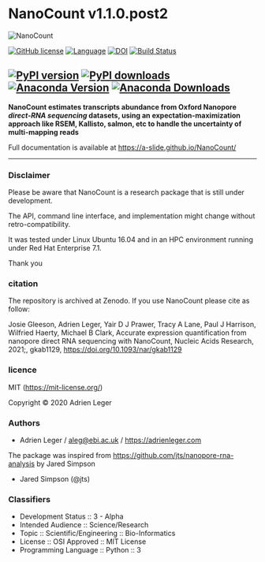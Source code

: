 # NanoCount v1.1.0.post2

![NanoCount](./docs/pictures/NanoCount.png)

[![GitHub license](https://img.shields.io/github/license/a-slide/NanoCount.svg)](https://github.com/a-slide/NanoCount/blob/master/LICENSE)
[![Language](https://img.shields.io/badge/Language-Python3.6+-yellow.svg)](https://www.python.org/)
[![DOI](https://zenodo.org/badge/142873004.svg)](https://zenodo.org/badge/latestdoi/142873004)
[![Build Status](https://travis-ci.com/a-slide/NanoCount.svg?branch=master)](https://travis-ci.com/a-slide/NanoCount)

[![PyPI version](https://badge.fury.io/py/NanoCount.svg)](https://badge.fury.io/py/NanoCount)
[![PyPI downloads](https://pepy.tech/badge/NanoCount)](https://pepy.tech/project/NanoCount)
[![Anaconda Version](https://anaconda.org/aleg/nanocount/badges/version.svg)](https://anaconda.org/aleg/nanocount)
[![Anaconda Downloads](https://anaconda.org/aleg/nanocount/badges/downloads.svg)](https://anaconda.org/aleg/nanocount)
---

**NanoCount estimates transcripts abundance from Oxford Nanopore *direct-RNA sequencing* datasets, using an expectation-maximization approach like RSEM, Kallisto, salmon, etc to handle the uncertainty of multi-mapping reads**

Full documentation is available at https://a-slide.github.io/NanoCount/

---

### Disclaimer

Please be aware that NanoCount is a research package that is still under development.

The API, command line interface, and implementation might change without retro-compatibility.

It was tested under Linux Ubuntu 16.04 and in an HPC environment running under Red Hat Enterprise 7.1.

Thank you

### citation

The repository is archived at Zenodo. If you use NanoCount please cite as follow:

Josie Gleeson, Adrien Leger, Yair D J Prawer, Tracy A Lane, Paul J Harrison, Wilfried Haerty, Michael B Clark, Accurate expression quantification from nanopore direct RNA sequencing with NanoCount, Nucleic Acids Research, 2021;, gkab1129, https://doi.org/10.1093/nar/gkab1129

### licence

MIT (https://mit-license.org/)

Copyright © 2020 Adrien Leger

### Authors

* Adrien Leger / aleg@ebi.ac.uk / https://adrienleger.com

The package was inspired from https://github.com/jts/nanopore-rna-analysis by Jared Simpson

* Jared Simpson (@jts)

### Classifiers

* Development Status :: 3 - Alpha
* Intended Audience :: Science/Research
* Topic :: Scientific/Engineering :: Bio-Informatics
* License :: OSI Approved :: MIT License
* Programming Language :: Python :: 3
